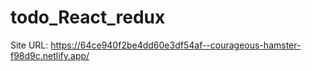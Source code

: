 # todo_React_redux

Site URL: https://64ce940f2be4dd60e3df54af--courageous-hamster-f98d9c.netlify.app/
